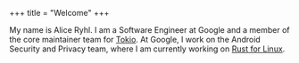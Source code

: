 +++
title = "Welcome"
+++

My name is Alice Ryhl. I am a Software Engineer at Google and a member of the
core maintainer team for [Tokio]. At Google, I work on the Android Security and
Privacy team, where I am currently working on [Rust for Linux].

[Tokio]: https://tokio.rs/
[Rust for Linux]: https://rust-for-linux.com/

